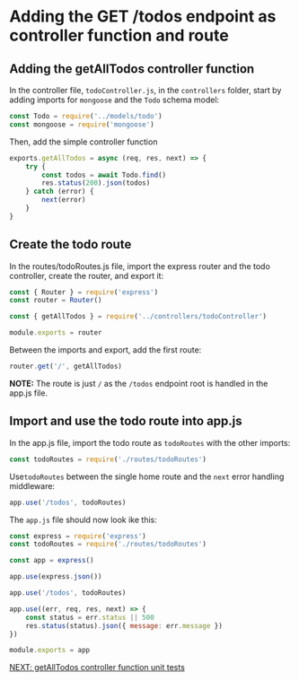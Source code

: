 # Adding the GET /todos endpoint as controller function and route

## Adding the getAllTodos controller function

In the controller file, `todoController.js`, in the `controllers` folder, start by adding imports for `mongoose` and the `Todo` schema model:

```javascript
const Todo = require('../models/todo')
const mongoose = require('mongoose')
```

Then, add the simple controller function
```javascript
exports.getAllTodos = async (req, res, next) => {
    try {
        const todos = await Todo.find()
        res.status(200).json(todos)
    } catch (error) {
        next(error)
    }
}
```

## Create the todo route

In the routes/todoRoutes.js file, import the express router and the todo controller, create the router, and export it:
```javascript
const { Router } = require('express')
const router = Router()

const { getAllTodos } = require('../controllers/todoController')

module.exports = router
```

Between the imports and export, add the first route:
```javascript
router.get('/', getAllTodos)
```

**NOTE:** The route is just `/` as the `/todos` endpoint root is handled in the app.js file.

## Import and use the todo route into app.js

In the app.js file, import the todo route as `todoRoutes` with the other imports:
```javascript
const todoRoutes = require('./routes/todoRoutes')
```

Use`todoRoutes` between the single home route and the `next` error handling middleware:
```javascript
app.use('/todos', todoRoutes)
```

The `app.js` file should now look ike this:
```javascript
const express = require('express')
const todoRoutes = require('./routes/todoRoutes')

const app = express()

app.use(express.json())

app.use('/todos', todoRoutes)

app.use((err, req, res, next) => {
    const status = err.status || 500
    res.status(status).json({ message: err.message })
})

module.exports = app
```

[NEXT: getAllTodos controller function unit tests](2c_getTodos_UnitTests)